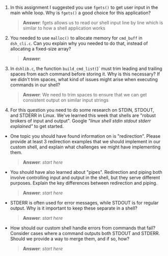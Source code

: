 1. In this assignment I suggested you use `fgets()` to get user input in the main while loop. Why is `fgets()` a good choice for this application?

   > **Answer**: fgets allows us to read our shell input line by line which is similar to how a shell application works

2. You needed to use `malloc()` to allocate memory for `cmd_buff` in `dsh_cli.c`. Can you explain why you needed to do that, instead of allocating a fixed-size array?

   > **Answer**:

3. In `dshlib.c`, the function `build_cmd_list(`)` must trim leading and trailing spaces from each command before storing it. Why is this necessary? If we didn't trim spaces, what kind of issues might arise when executing commands in our shell?

   > **Answer**: We need to trim spaces to ensure that we can get consistent output on similar input strings

4. For this question you need to do some research on STDIN, STDOUT, and STDERR in Linux. We've learned this week that shells are "robust brokers of input and output". Google _"linux shell stdin stdout stderr explained"_ to get started.

- One topic you should have found information on is "redirection". Please provide at least 3 redirection examples that we should implement in our custom shell, and explain what challenges we might have implementing them.

  > **Answer**: _start here_

- You should have also learned about "pipes". Redirection and piping both involve controlling input and output in the shell, but they serve different purposes. Explain the key differences between redirection and piping.

  > **Answer**: _start here_

- STDERR is often used for error messages, while STDOUT is for regular output. Why is it important to keep these separate in a shell?

  > **Answer**: _start here_

- How should our custom shell handle errors from commands that fail? Consider cases where a command outputs both STDOUT and STDERR. Should we provide a way to merge them, and if so, how?

  > **Answer**: _start here_


